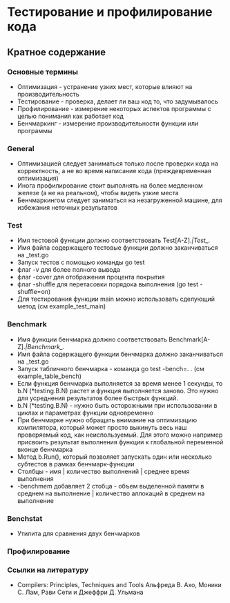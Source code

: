# Тестирование и профилирование кода
## Кратное содержание
### Основные термины
* Оптимизация - устранение узких мест, которые влияют на производительность
* Тестирование - проверка, делает ли ваш код то, что задумывалось
* Профилирование - измерение некоторых аспектов программы с целью понимания как работает код
* Бенчмаркинг - измерение производительности функции или программы
### General
* Оптимизацией следует заниматься только после проверки кода на корректность, а не во время написание кода (преждевременная оптимизация)
* Инога профилирование стоит выполнять на более медленном железе (а не на реальном), чтобы видеть узкие места
* Бенчмаркингом следует заниматься на незагруженной машине, для избежания неточных результатов
### Test
* Имя тестовой функции должно соответствовать Test[A-Z].*|Test_.*
* Имя файла содержащего тестовые функции должно заканчиваться на _test.go
* Запуск тестов с помощью команды go test
* флаг -v для более полного вывода
* флаг -cover для отображения процента покрытия
* флаг -shuffle для перетасовки порядока выполнения (go test -shuffle=on)
* Для тестирования функции main можно использовать сделующий метод (см example_test_main)
### Benchmark
* Имя функции бенчмарка должно соответствовать Benchmark[A-Z].*|Benchmark_.*
* Имя файла содержащего функции бенчмарка должно заканчиваться на _test.go
* Запуск табличного бенчмарка - команда go test -bench=. . (см example_table_bench)
* Если функция бенчмарка выполняется за время менее 1 секунды, то b.N (*testing.B.N) растет и функция выполняется заново. Это нужно для усреднения результатов более быстрых функций.
* b.N (*testing.B.N) - нужно быть осторожными при использовании в циклах и параметрах функции одновременно
* При бенчмарке нужно обращать внимание на оптимизацию компилятора, который может просто выкинуть весь наш проверяемый код, как неиспользуемый. Для этого можно например присвоить результат выполнения функции к глобальной переменной вконце бенчмарка
* Метод b.Run(), который позволяет запускать один или несколько субтестов в рамках бенчмарк-функции
* Столбцы - имя | количество выполнений | среднее время выполнения
* -benchmem добавляет 2 стобца - объем выделенной памяти в среднем на выполнение | количество аллокаций в среднем на выполнение 
### Benchstat
* Утилита для сравнения двух бенчмарков
### Профилирование


### Ссылки на литературу
* Compilers: Principles, Techniques and Tools Альфреда В. Ахо, Моники С. Лам, Рави Сети и Джеффри Д. Ульмана
